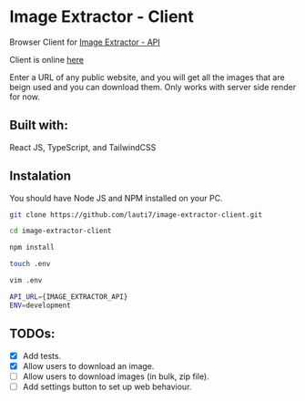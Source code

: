 # Image Extractor - Client

Browser Client for [Image Extractor - API](https://github.com/lauti7/image-extractor-api)

Client is online [here](https://lauti7.github.io/image-extractor-client/)

Enter a URL of any public website, and you will get all the images that are beign used and you can download them.
Only works with server side render for now.

## Built with:

React JS, TypeScript, and TailwindCSS

## Instalation

You should have Node JS and NPM installed on your PC.

```bash
git clone https://github.com/lauti7/image-extractor-client.git
```

```bash
cd image-extractor-client
```

```bash
npm install
```

```bash
touch .env

vim .env

API_URL={IMAGE_EXTRACTOR_API}
ENV=development

```

## TODOs:

- [x] Add tests.
- [x] Allow users to download an image.
- [ ] Allow users to download images (in bulk, zip file).
- [ ] Add settings button to set up web behaviour.
